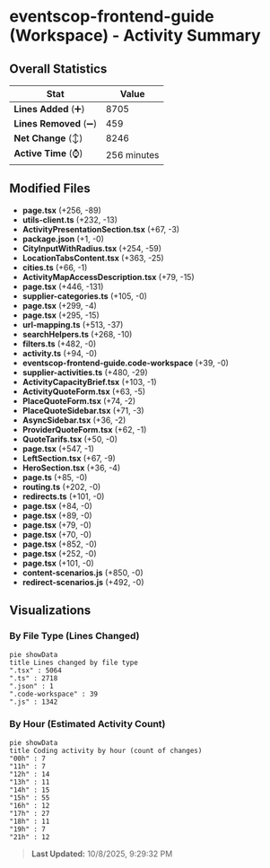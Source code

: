 # eventscop-frontend-guide (Workspace) - Activity Summary 

## Overall Statistics

| Stat                   | Value                                                             |
| ---------------------- | ----------------------------------------------------------------- |
| **Lines Added** (➕)   | 8705                                          |
| **Lines Removed** (➖) | 459                                        |
| **Net Change** (↕)    | 8246                |
| **Active Time** (⌚)   | 256 minutes |


## Modified Files
- **page.tsx** (+256, -89)
- **utils-client.ts** (+232, -13)
- **ActivityPresentationSection.tsx** (+67, -3)
- **package.json** (+1, -0)
- **CityInputWithRadius.tsx** (+254, -59)
- **LocationTabsContent.tsx** (+363, -25)
- **cities.ts** (+66, -1)
- **ActivityMapAccessDescription.tsx** (+79, -15)
- **page.tsx** (+446, -131)
- **supplier-categories.ts** (+105, -0)
- **page.tsx** (+299, -4)
- **page.tsx** (+295, -15)
- **url-mapping.ts** (+513, -37)
- **searchHelpers.ts** (+268, -10)
- **filters.ts** (+482, -0)
- **activity.ts** (+94, -0)
- **eventscop-frontend-guide.code-workspace** (+39, -0)
- **supplier-activities.ts** (+480, -29)
- **ActivityCapacityBrief.tsx** (+103, -1)
- **ActivityQuoteForm.tsx** (+63, -5)
- **PlaceQuoteForm.tsx** (+74, -2)
- **PlaceQuoteSidebar.tsx** (+71, -3)
- **AsyncSidebar.tsx** (+36, -2)
- **ProviderQuoteForm.tsx** (+62, -1)
- **QuoteTarifs.tsx** (+50, -0)
- **page.tsx** (+547, -1)
- **LeftSection.tsx** (+67, -9)
- **HeroSection.tsx** (+36, -4)
- **page.ts** (+85, -0)
- **routing.ts** (+202, -0)
- **redirects.ts** (+101, -0)
- **page.tsx** (+84, -0)
- **page.tsx** (+89, -0)
- **page.tsx** (+79, -0)
- **page.tsx** (+70, -0)
- **page.tsx** (+852, -0)
- **page.tsx** (+252, -0)
- **page.tsx** (+101, -0)
- **content-scenarios.js** (+850, -0)
- **redirect-scenarios.js** (+492, -0)

## Visualizations

### By File Type (Lines Changed)

```mermaid
pie showData
title Lines changed by file type
".tsx" : 5064
".ts" : 2718
".json" : 1
".code-workspace" : 39
".js" : 1342
```

### By Hour (Estimated Activity Count)

```mermaid
pie showData
title Coding activity by hour (count of changes)
"00h" : 7
"11h" : 7
"12h" : 14
"13h" : 11
"14h" : 15
"15h" : 55
"16h" : 12
"17h" : 27
"18h" : 11
"19h" : 7
"21h" : 12
```


> **Last Updated:** 10/8/2025, 9:29:32 PM